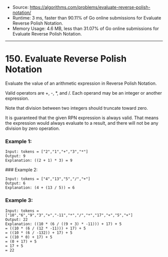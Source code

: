 - Source: https://algorithms.com/problems/evaluate-reverse-polish-notation/
- Runtime: 3 ms, faster than 90.11% of Go online submissions for Evaluate Reverse Polish Notation.
- Memory Usage: 4.6 MB, less than 31.07% of Go online submissions for Evaluate Reverse Polish Notation.
---
# 150. Evaluate Reverse Polish Notation


Evaluate the value of an arithmetic expression in Reverse Polish Notation.

Valid operators are +, -, *, and /. Each operand may be an integer or another expression.

Note that division between two integers should truncate toward zero.

It is guaranteed that the given RPN expression is always valid. That means the expression would always evaluate to a result, and there will not be any division by zero operation.


### Example 1:

```
Input: tokens = ["2","1","+","3","*"]
Output: 9
Explanation: ((2 + 1) * 3) = 9
```


### Example 2:

```
Input: tokens = ["4","13","5","/","+"]
Output: 6
Explanation: (4 + (13 / 5)) = 6
```


### Example 3:

```
Input: tokens = ["10","6","9","3","+","-11","*","/","*","17","+","5","+"]
Output: 22
Explanation: ((10 * (6 / ((9 + 3) * -11))) + 17) + 5
= ((10 * (6 / (12 * -11))) + 17) + 5
= ((10 * (6 / -132)) + 17) + 5
= ((10 * 0) + 17) + 5
= (0 + 17) + 5
= 17 + 5
= 22
```
